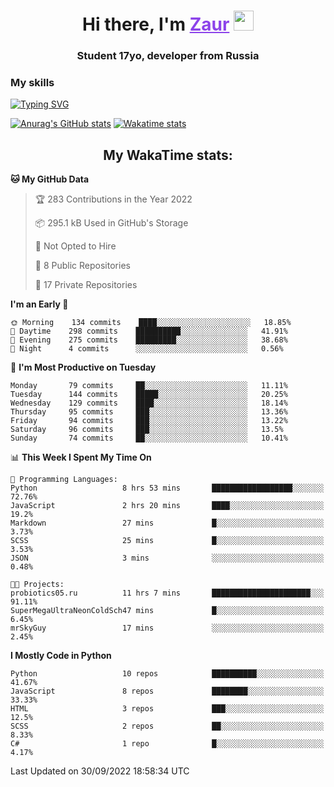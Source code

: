 <h1 align="center">
    Hi there, I'm 
    <a href="https://t.me/skyguy" target="_blank" style="color: #8C43EA">Zaur</a>
    <img src="https://github.com/blackcater/blackcater/raw/main/images/Hi.gif" height="32">
</h1>

<h3 align="center">
    Student 17yo, developer from Russia
</h3>  

### **My skills**
[![Typing SVG](https://readme-typing-svg.herokuapp.com?font=Oxanium&duration=3000&color=8C43EA&height=30&lines=Python:+FastAPI,+Flask;SQL:+PostgreSQL,+SQLite;Javascript:+React.js;HTML,+CSS+(SCSS))](https://git.io/typing-svg)

[![Anurag's GitHub stats](https://github-readme-stats.vercel.app/api?username=mrskyguy&hide_title=true&count_private=true&show_icons=true&title_color=8C43EA&icon_color=BE57EA&bg_color=30,191919,341b56&text_color=B1B1B1&border_radius=10&hide_border=true)](https://github.com/anuraghazra/github-readme-stats)
[![Wakatime stats](https://github-readme-stats.vercel.app/api/wakatime?username=skyguy&hide_title=true&show_icons=true&title_color=8C43EA&icon_color=BE57EA&bg_color=30,191919,341b56&text_color=B1B1B1&border_radius=10&hide_border=true)](https://github.com/anuraghazra/github-readme-stats)


<h2 align="center"> My WakaTime stats: </h2>

<!--START_SECTION:waka-->
**🐱 My GitHub Data** 

> 🏆 283 Contributions in the Year 2022
 > 
> 📦 295.1 kB Used in GitHub's Storage 
 > 
> 🚫 Not Opted to Hire
 > 
> 📜 8 Public Repositories 
 > 
> 🔑 17 Private Repositories  
 > 
**I'm an Early 🐤** 

```text
🌞 Morning    134 commits    ████░░░░░░░░░░░░░░░░░░░░░   18.85% 
🌆 Daytime    298 commits    ██████████░░░░░░░░░░░░░░░   41.91% 
🌃 Evening    275 commits    █████████░░░░░░░░░░░░░░░░   38.68% 
🌙 Night      4 commits      ░░░░░░░░░░░░░░░░░░░░░░░░░   0.56%

```
📅 **I'm Most Productive on Tuesday** 

```text
Monday       79 commits     ██░░░░░░░░░░░░░░░░░░░░░░░   11.11% 
Tuesday      144 commits    █████░░░░░░░░░░░░░░░░░░░░   20.25% 
Wednesday    129 commits    ████░░░░░░░░░░░░░░░░░░░░░   18.14% 
Thursday     95 commits     ███░░░░░░░░░░░░░░░░░░░░░░   13.36% 
Friday       94 commits     ███░░░░░░░░░░░░░░░░░░░░░░   13.22% 
Saturday     96 commits     ███░░░░░░░░░░░░░░░░░░░░░░   13.5% 
Sunday       74 commits     ██░░░░░░░░░░░░░░░░░░░░░░░   10.41%

```


📊 **This Week I Spent My Time On** 

```text
💬 Programming Languages: 
Python                   8 hrs 53 mins       ██████████████████░░░░░░░   72.76% 
JavaScript               2 hrs 20 mins       ████░░░░░░░░░░░░░░░░░░░░░   19.2% 
Markdown                 27 mins             █░░░░░░░░░░░░░░░░░░░░░░░░   3.73% 
SCSS                     25 mins             █░░░░░░░░░░░░░░░░░░░░░░░░   3.53% 
JSON                     3 mins              ░░░░░░░░░░░░░░░░░░░░░░░░░   0.48%

🐱‍💻 Projects: 
probiotics05.ru          11 hrs 7 mins       ██████████████████████░░░   91.11% 
SuperMegaUltraNeonColdSch47 mins             █░░░░░░░░░░░░░░░░░░░░░░░░   6.45% 
mrSkyGuy                 17 mins             ░░░░░░░░░░░░░░░░░░░░░░░░░   2.45%

```

**I Mostly Code in Python** 

```text
Python                   10 repos            ██████████░░░░░░░░░░░░░░░   41.67% 
JavaScript               8 repos             ████████░░░░░░░░░░░░░░░░░   33.33% 
HTML                     3 repos             ███░░░░░░░░░░░░░░░░░░░░░░   12.5% 
SCSS                     2 repos             ██░░░░░░░░░░░░░░░░░░░░░░░   8.33% 
C#                       1 repo              █░░░░░░░░░░░░░░░░░░░░░░░░   4.17%

```



 Last Updated on 30/09/2022 18:58:34 UTC
<!--END_SECTION:waka-->
